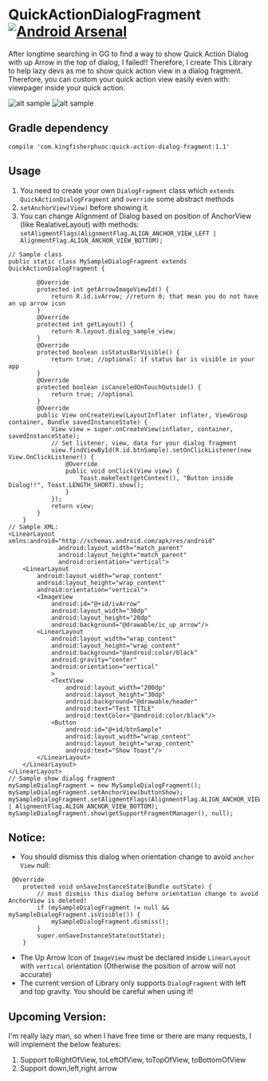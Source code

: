 # QuickActionDialogFragment  [![Android Arsenal](https://img.shields.io/badge/Android%20Arsenal-QuickActionDialogFragment-green.svg?style=true)](https://android-arsenal.com/details/1/2927)
After longtime searching in GG to find a way to show Quick Action Dialog with up Arrow in the top of dialog, I failed!! Therefore, I create This Library to help lazy devs as me to show quick action view in a dialog fragment. Therefore, you can custom your quick action view easily even with: viewpager inside your quick action.

![alt sample](https://cloud.githubusercontent.com/assets/962484/11528816/a62c3ce6-991b-11e5-862b-fee09e89cb12.png)
![alt sample](https://cloud.githubusercontent.com/assets/962484/11551602/61918946-99ad-11e5-97ea-249d832d4208.png)
## Gradle dependency

`compile 'com.kingfisherphuoc:quick-action-dialog-fragment:1.1'`

## Usage
1. You need to create your own `DialogFragment` class which `extends QuickActionDialogFragment` and `override` some abstract methods
2. `setAnchorView(View)` before showing it.
3. You can change Alignment of Dialog based on position of AnchorView (like RealativeLayout) with methods: `setAligmentFlags(AlignmentFlag.ALIGN_ANCHOR_VIEW_LEFT | AlignmentFlag.ALIGN_ANCHOR_VIEW_BOTTOM);`
```
// Sample class
public static class MySampleDialogFragment extends QuickActionDialogFragment {

        @Override
        protected int getArrowImageViewId() {
            return R.id.ivArrow; //return 0; that mean you do not have an up arrow icon
        }
        @Override
        protected int getLayout() {
            return R.layout.dialog_sample_view;
        }
        @Override
        protected boolean isStatusBarVisible() {
            return true; //optional: if status bar is visible in your app
        }
        @Override
        protected boolean isCanceledOnTouchOutside() {
            return true; //optional 
        }
        @Override
        public View onCreateView(LayoutInflater inflater, ViewGroup container, Bundle savedInstanceState) {
            View view = super.onCreateView(inflater, container, savedInstanceState);
            // Set listener, view, data for your dialog fragment
            view.findViewById(R.id.btnSample).setOnClickListener(new View.OnClickListener() {
                @Override
                public void onClick(View view) {
                    Toast.makeText(getContext(), "Button inside Dialog!!", Toast.LENGTH_SHORT).show();
                }
            });
            return view;
        }
    }
// Sample XML:
<LinearLayout xmlns:android="http://schemas.android.com/apk/res/android"
              android:layout_width="match_parent"
              android:layout_height="match_parent"
              android:orientation="vertical">
    <LinearLayout
        android:layout_width="wrap_content"
        android:layout_height="wrap_content"
        android:orientation="vertical">
        <ImageView
            android:id="@+id/ivArrow"
            android:layout_width="30dp"
            android:layout_height="20dp"
            android:background="@drawable/ic_up_arrow"/>
        <LinearLayout
            android:layout_width="wrap_content"
            android:layout_height="wrap_content"
            android:background="@android:color/black"
            android:gravity="center"
            android:orientation="vertical"
            >
            <TextView
                android:layout_width="200dp"
                android:layout_height="30dp"
                android:background="@drawable/header"
                android:text="Test TITLE"
                android:textColor="@android:color/black"/>
            <Button
                android:id="@+id/btnSample"
                android:layout_width="wrap_content"
                android:layout_height="wrap_content"
                android:text="Show Toast"/>
        </LinearLayout>
    </LinearLayout>
</LinearLayout>
// Sample show dialog fragment
mySampleDialogFragment = new MySampleDialogFragment();
mySampleDialogFragment.setAnchorView(buttonShow);
mySampleDialogFragment.setAligmentFlags(AlignmentFlag.ALIGN_ANCHOR_VIEW_LEFT | AlignmentFlag.ALIGN_ANCHOR_VIEW_BOTTOM);
mySampleDialogFragment.show(getSupportFragmentManager(), null);
```
## Notice:
- You should dismiss this dialog when orientation change to avoid `anchor View` null:
```
 @Override
    protected void onSaveInstanceState(Bundle outState) {
        // must dismiss this dialog before orientation change to avoid AnchorView is deleted!
        if (mySampleDialogFragment != null && mySampleDialogFragment.isVisible()) {
            mySampleDialogFragment.dismiss();
        }
        super.onSaveInstanceState(outState);
    }
```
- The Up Arrow Icon of `ImageView` must be declared inside `LinearLayout` with `vertical` orientation (Otherwise the position of arrow will not accurate)
- The current version of Library only supports `DialogFragment` with left and top gravity. You should be careful when using it!


## Upcoming Version:
I'm really lazy man, so when I have free time or there are many requests, I will implement the below features:

1. Support toRightOfView, toLeftOfView, toTopOfView, toBottomOfView
2. Support down,left,right arrow
